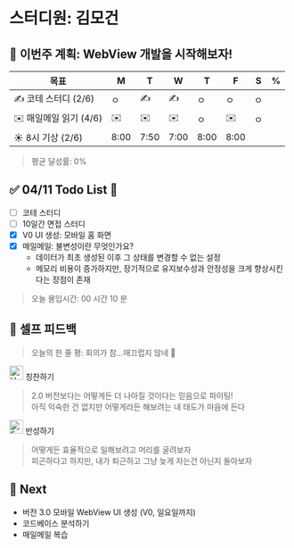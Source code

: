 # 스터디원: 김모건

## 🚀 이번주 계획: WebView 개발을 시작해보자!

| 목표                   | M    | T    | W    | T    | F    | S   | %   |
| ---------------------- | ---- | ---- | ---- | ---- | ---- | --- | --- |
| ✍️ 코테 스터디 (2/6)   | ㅇ   | ✍️   | ✍️   | ㅇ   | ㅇ   | ㅇ  |     |
| ✉️ 매일메일 읽기 (4/6) | ✉️   | ✉️   | ✉️   | ㅇ   | ✉️   | ㅇ  |     |
| ☀️ 8시 기상 (2/6)      | 8:00 | 7:50 | 7:00 | 8:00 | 8:00 |     |     |

> 평균 달성률: 0% <br>

## ✅ 04/11 Todo List 🌸

- [ ] 코테 스터디
- [ ] 10일간 면접 스터디
- [x] V0 UI 생성: 모바일 홈 화면
- [x] 매일메일: 불변성이란 무엇인가요?
  - 데이터가 최초 생성된 이후 그 상태를 변경할 수 없는 설정
  - 메모리 비용이 증가하지만, 장기적으로 유지보수성과 안정성을 크게 향상시킨다는 장점이 존재

> 오늘 몰입시간: 00 시간 10 분<br>

## 🎉 셀프 피드백

> 오늘의 한 줄 평: 회의가 참...매끄럽지 않네 🤔<br>

<img src="https://raw.githubusercontent.com/Tarikul-Islam-Anik/Animated-Fluent-Emojis/master/Emojis/Smilies/Hugging%20Face.png" alt="Hugging Face" width="25" height="25"> 칭찬하기 </img>

> 2.0 버전보다는 어떻게든 더 나아질 것이다는 믿음으로 파이팅!<br>
> 아직 익숙한 건 없지만 어떻게라든 해보려는 내 태도가 마음에 든다<br>

<img src="https://raw.githubusercontent.com/Tarikul-Islam-Anik/Animated-Fluent-Emojis/master/Emojis/Smilies/Face%20with%20Monocle.png" alt="Face with Monocle" width="25" height="25"> 반성하기</img>

> 어떻게든 효율적으로 일해보려고 머리를 굴려보자<br>
> 피곤하다고 하지만, 내가 퇴근하고 그냥 늦게 자는건 아닌지 돌아보자<br>

## 🌱 Next

- 버전 3.0 모바일 WebView UI 생성 (V0, 일요일까지)
- 코드베이스 분석하기
- 매일메일 복습

